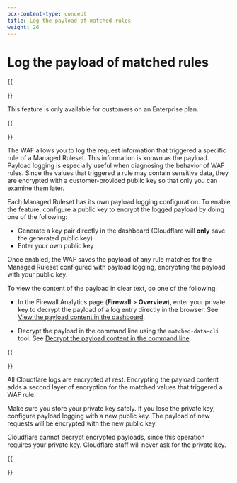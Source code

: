 ```yaml
---
pcx-content-type: concept
title: Log the payload of matched rules
weight: 26
---
```


# Log the payload of matched rules

{{<Aside type="note">}}

This feature is only available for customers on an Enterprise plan.

{{</Aside>}}

The WAF allows you to log the request information that triggered a specific rule of a Managed Ruleset. This information is known as the payload. Payload logging is especially useful when diagnosing the behavior of WAF rules. Since the values that triggered a rule may contain sensitive data, they are encrypted with a customer-provided public key so that only you can examine them later.

Each Managed Ruleset has its own payload logging configuration. To enable the feature, configure a public key to encrypt the logged payload by doing one of the following:

*   Generate a key pair directly in the dashboard (Cloudflare will **only** save the generated public key)
*   Enter your own public key

Once enabled, the WAF saves the payload of any rule matches for the Managed Ruleset configured with payload logging, encrypting the payload with your public key.

To view the content of the payload in clear text, do one of the following:

*   In the Firewall Analytics page (**Firewall** > **Overview**), enter your private key to decrypt the payload of a log entry directly in the browser. See [View the payload content in the dashboard](/waf/managed-rulesets/payload-logging/view/).

*   Decrypt the payload in the command line using the `matched-data-cli` tool. See [Decrypt the payload content in the command line](/waf/managed-rulesets/payload-logging/command-line/decrypt-payload/).

{{<Aside type="warning' header='Important">}}

All Cloudflare logs are encrypted at rest. Encrypting the payload content adds a second layer of encryption for the matched values that triggered a WAF rule.

Make sure you store your private key safely. If you lose the private key, configure payload logging with a new public key. The payload of new requests will be encrypted with the new public key.

Cloudflare cannot decrypt encrypted payloads, since this operation requires your private key. Cloudflare staff will never ask for the private key.

{{</Aside>}}
